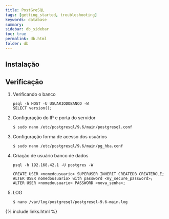 ```yaml
---
title: PostGreSQL
tags: [getting_started, troubleshooting]
keywords: database
summary:
sidebar: db_sidebar
toc: true
permalink: db.html
folder: db
---
```


## Instalação

## Verificação

1. Verificando o banco

    ```shell
    psql -h HOST -U USUARIODOBANCO -W
    SELECT version();
    ```

2. Configuração do IP  e porta do servidor 

    ```shell        
    $ sudo nano /etc/postgresql/9.6/main/postgresql.conf
    ```

3. Configuração forma de acesso dos usuários

    ```shell
    $ sudo nano /etc/postgresql/9.6/main/pg_hba.conf
    ```

4. Criação de usuário banco de dados

    ```shell
    psql -h 192.168.42.1 -U postgres -W

    CREATE USER <nomedousuario> SUPERUSER INHERIT CREATEDB CREATEROLE;
    ALTER USER nomedousuario> with password <my_secure_password>;
    ALTER USER <nomedousuario> PASSWORD <nova_senha>;
    ```

5. LOG

    ```shell
    $ nano /var/log/postgresql/postgresql-9.6-main.log
    ```

{% include links.html %}

